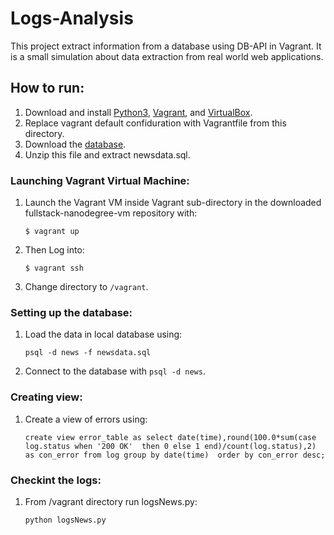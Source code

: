 # Logs-Analysis
This project extract information from a database using DB-API in Vagrant.  It is a small simulation about data extraction from real world web applications. 

## How to run:
1. Download and install [Python3](https://www.python.org/download/releases/3.0/), [Vagrant](https://www.vagrantup.com/), and [VirtualBox](https://www.virtualbox.org/).
1. Replace vagrant default confiduration with Vagrantfile from this directory.
1. Download the [database](https://d17h27t6h515a5.cloudfront.net/topher/2016/August/57b5f748_newsdata/newsdata.zip).
1. Unzip this file and extract newsdata.sql.

### Launching Vagrant Virtual Machine:
 1. Launch the Vagrant VM inside Vagrant sub-directory in the downloaded fullstack-nanodegree-vm repository with:

    `$ vagrant up`

 2. Then Log into:

    `$ vagrant ssh`

 3. Change directory to `/vagrant`.
 
 ### Setting up the database:
  1. Load the data in local database using:

     `psql -d news -f newsdata.sql`

  2. Connect to the database with `psql -d news`.
  
 ### Creating view:
  1. Create a view of errors using:
  
     `create view error_table as select date(time),round(100.0*sum(case log.status when '200 OK' 
      then 0 else 1 end)/count(log.status),2) as con_error from log group by date(time) 
      order by con_error desc;`

 ### Checkint the logs:
  1. From /vagrant directory run logsNews.py:
  
     `python logsNews.py`
